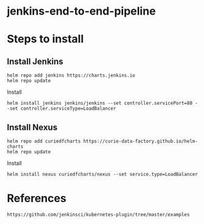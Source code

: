 # jenkins-end-to-end-pipeline

# Steps to install

## Install Jenkins
```
helm repo add jenkins https://charts.jenkins.io
helm repo update
```
Install 
```
helm install jenkins jenkins/jenkins --set controller.servicePort=80 --set controller.serviceType=LoadBalancer
```

## Install Nexus
```
helm repo add curiedfcharts https://curie-data-factory.github.io/helm-charts
helm repo update
```
Install
```
helm install nexus curiedfcharts/nexus --set service.type=LoadBalancer
```


# References
```
https://github.com/jenkinsci/kubernetes-plugin/tree/master/examples
```
